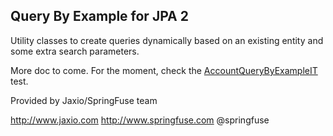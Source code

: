 ## Query By Example for JPA 2

Utility classes to create queries dynamically based on an existing entity and some extra search parameters.

More doc to come. For the moment, check the [AccountQueryByExampleIT](https://github.com/jaxio/jpa-query-by-example/blob/master/src/test/java/org/querybyexample/jpa/it/AccountQueryByExampleIT.java) test.


Provided by Jaxio/SpringFuse team

http://www.jaxio.com
http://www.springfuse.com
@springfuse